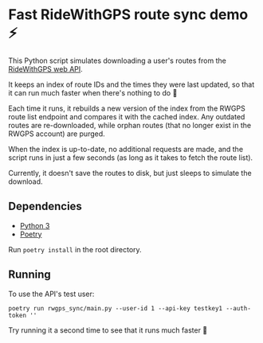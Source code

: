 # Fast RideWithGPS route sync demo ⚡️

This Python script simulates downloading a user's routes from the [RideWithGPS web API](https://ridewithgps.com/api).

It keeps an index of route IDs and the times they were last updated, so that it can run much
faster when there's nothing to do 🙂

Each time it runs, it rebuilds a new version of the index from the RWGPS route list endpoint and
compares it with the cached index.  Any outdated routes are re-downloaded, while orphan routes (that no longer exist in the RWGPS account) are purged.

When the index is up-to-date, no additional requests are made, and the script runs in just a few
seconds (as long as it takes to fetch the route list).

Currently, it doesn't save the routes to disk, but just sleeps to simulate the download.

## Dependencies

* [Python 3](https://www.python.org/)
* [Poetry](https://python-poetry.org/)

Run `poetry install` in the root directory.

## Running

To use the API's test user:

```
poetry run rwgps_sync/main.py --user-id 1 --api-key testkey1 --auth-token ''
```

Try running it a second time to see that it runs much faster 🙂

